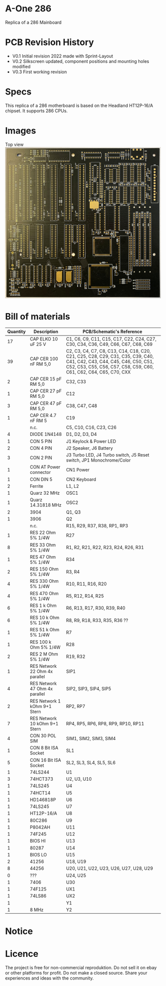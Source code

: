 # A-One 286

Replica of a 286 Mainboard

# PCB Revision History

- V0.1 Initial revision 2022 made with Sprint-Layout
- V0.2 Silkscreen updated, component positions and mounting holes modified
- V0.3 First working revision

# Specs

This replica of a 286 motherboard is based on the Headland HT12P-16/A chipset. It supports 286 CPUs.

# Images

Top view
[![](images/top.jpg 'top view')](#topview)

# Bill of materials

| Quantity | Description                    | PCB/Schematic's Reference                                                                                                                                                                    |
| -------- | ------------------------------ | -------------------------------------------------------------------------------------------------------------------------------------------------------------------------------------------- |
| 17       | CAP ELKO 10 uF 25 V            | C1, C6, C9, C11, C15, C17, C22, C24, C27, C30, C34, C36, C49, C66, C67, C68, C69                                                                                                             |
| 39       | CAP CER 100 nF RM 5,0          | C2, C3, C4, C7, C8, C13, C14, C18, C20, C21, C25, C28, C29, C31, C35, C39, C40, C41, C42, C43, C44, C45, C46, C50, C51, C52, C53, C55, C56, C57, C58, C59, C60, C61, C62, C64, C65, C70, CXX |
| 2        | CAP CER 15 pF RM 5,0           | C32, C33                                                                                                                                                                                     |
| 1        | CAP CER 27 pF RM 5,0           | C12                                                                                                                                                                                          |
| 3        | CAP CER 47 pF RM 5,0           | C38, C47, C48                                                                                                                                                                                |
| 1        | CAP CER 4.7 nF RM 5            | C19                                                                                                                                                                                          |
|          | n.c.                           | C5, C10, C16, C23, C26                                                                                                                                                                       |
| 4        | DIODE 1N4148                   | D1, D2, D3, D4                                                                                                                                                                               |
| 1        | CON 5 PIN                      | J1 Keylock & Power LED                                                                                                                                                                       |
| 2        | CON 4 PIN                      | J2 Speaker, J6 Battery                                                                                                                                                                       |
| 3        | CON 2 PIN                      | J3 Turbo LED, J4 Turbo switch, J5 Reset switch, JP1 Monochrome/Color                                                                                                                         |
| 1        | CON AT Power connector         | CN1 Power                                                                                                                                                                                    |
| 1        | CON DIN 5                      | CN2 Keyboard                                                                                                                                                                                 |
| 2        | Ferrite                        | L1, L2                                                                                                                                                                                       |
| 1        | Quarz 32 MHz                   | OSC1                                                                                                                                                                                         |
| 1        | Quarz 14.31818 MHz             | OSC2                                                                                                                                                                                         |
| 2        | 3904                           | Q1, Q3                                                                                                                                                                                       |
| 1        | 3906                           | Q2                                                                                                                                                                                           |
|          | n.c.                           | R15, R29, R37, R38, RP1, RP3                                                                                                                                                                 |
| 1        | RES 22 Ohm 5% 1/4W             | R27                                                                                                                                                                                          |
| 8        | RES 33 Ohm 5% 1/4W             | R1, R2, R21, R22, R23, R24, R26, R31                                                                                                                                                         |
| 1        | RES 47 Ohm 5% 1/4W             | R34                                                                                                                                                                                          |
| 2        | RES 150 Ohm 5% 1/4W            | R3, R4                                                                                                                                                                                       |
| 4        | RES 330 Ohm 5% 1/4W            | R10, R11, R16, R20                                                                                                                                                                           |
| 4        | RES 470 Ohm 5% 1/4W            | R5, R12, R14, R25                                                                                                                                                                            |
| 6        | RES 1 k Ohm 5% 1/4W            | R6, R13, R17, R30, R39, R40                                                                                                                                                                  |
| 6        | RES 10 k Ohm 5% 1/4W           | R8, R9, R18, R33, R35, R36 ??                                                                                                                                                                |
| 1        | RES 51 k Ohm 5% 1/4W           | R7                                                                                                                                                                                           |
| 1        | RES 100 k Ohm 5% 1/4W          | R28                                                                                                                                                                                          |
| 2        | RES 2 M Ohm 5% 1/4W            | R19, R32                                                                                                                                                                                     |
| 1        | RES Network 22 Ohm 4x parallel | SIP1                                                                                                                                                                                         |
| 4        | RES Network 47 Ohm 4x parallel | SIP2, SIP3, SIP4, SIP5                                                                                                                                                                       |
| 2        | RES Network 1 kOhm 9+1 Stern   | RP2, RP7                                                                                                                                                                                     |
| 7        | RES Network 10 kOhm 9+1 Stern  | RP4, RP5, RP6, RP8, RP9, RP10, RP11                                                                                                                                                          |
| 4        | CON 30 POL SIM                 | SIM1, SIM2, SIM3, SIM4                                                                                                                                                                       |
| 1        | CON 8 Bit ISA Socket           | SL1                                                                                                                                                                                          |
| 5        | CON 16 Bit ISA Socket          | SL2, SL3, SL4, SL5, SL6                                                                                                                                                                      |
| 1        | 74LS244                        | U1                                                                                                                                                                                           |
| 3        | 74HCT373                       | U2, U3, U10                                                                                                                                                                                  |
| 1        | 74LS245                        | U4                                                                                                                                                                                           |
| 1        | 74HCT14                        | U5                                                                                                                                                                                           |
| 1        | HD146818P                      | U6                                                                                                                                                                                           |
| 1        | 74LS245                        | U7                                                                                                                                                                                           |
| 1        | HT12P-16/A                     | U8                                                                                                                                                                                           |
| 1        | 80C286                         | U9                                                                                                                                                                                           |
| 1        | P8042AH                        | U11                                                                                                                                                                                          |
| 1        | 74F245                         | U12                                                                                                                                                                                          |
| 1        | BIOS HI                        | U13                                                                                                                                                                                          |
| 1        | 80287                          | U14                                                                                                                                                                                          |
| 1        | BIOS LO                        | U15                                                                                                                                                                                          |
| 2        | 41256                          | U18, U19                                                                                                                                                                                     |
| 8        | 44256                          | U20, U21, U22, U23, U26, U27, U28, U29                                                                                                                                                       |
| 0        | ???                            | U24, U25                                                                                                                                                                                     |
| 1        | 7406                           | U30                                                                                                                                                                                          |
| 1        | 74F125                         | UX1                                                                                                                                                                                          |
| 1        | 74LS86                         | UX2                                                                                                                                                                                          |
| 1        |                                | Y1                                                                                                                                                                                           |
| 1        | 8 MHz                          | Y2                                                                                                                                                                                           |

# Notice

# Licence

The project is free for non-commercial reproduktion. Do not sell it on ebay or other platforms for profit. Do not make a closed source. Share your experiences and ideas with the community.
